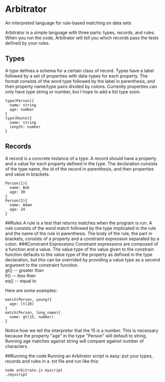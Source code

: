 # Arbitrator
An interpreted language for rule-based matching on data sets

Arbitrator is a simple language with three parts: types, records, and rules. When you run the code, Arbitrator will tell you which records pass the tests defined by your rules.

## Types
A type defines a schema for a certain class of record. Types have a label followed by a set of properties with data-types for each property. The format consists of the word type followed by the label in parenthesis, and then property name/type pairs divided by colons. Currently properties can only have type string or number, but I hope to add a list type soon.

```code
type(Person){
  name: string
  age: number
}
type(Route){
  name: string
  length: number
}
```
## Records
A record is a concrete instance of a type. A record should have a property and a value for each property defined in the type. The declaration consists of the type name, the id of the record in parenthesis, and then properties and value in brackets.

```code
Person(1){
  name: Bob
  age: 30
}
Person(2){
  name: Adam
  age: 24
}
```

##Rules
A rule is a test that returns matches when the program is run. A rule consists of the word match followed by the type implicated in the rule and the name of the rule in parenthesis. The body of the rule, the part in brackets, consists of a property and a constraint expression separated by a colon.
###Constraint Expressions
Constraint expressions are composed of a function and a value. The value type of the value given to the constrain function defaults to the value type of the property as defined in the type declaration, but this can be overrided by providing a value type as a second argument to the constraint function.    
gt() -- greater than    
lt() -- less than    
eq() -- equal to    

Here are some examples:
```code
match(Person, young){
  age: lt(20)
}
match(Person, long_name){
  name: gt(15, number)
}
```
Notice how we tell the interpreter that the 15 is a number. This is necessary because the property "age" in the type "Person" will default to string. Running age matches against string will compare against number of characters.

##Running the code
Running an Arbitrator script is easy: put your types, records and rules in a .txt file and run like this:
```shell
node arbitrate.js myscript
./myscript
```

